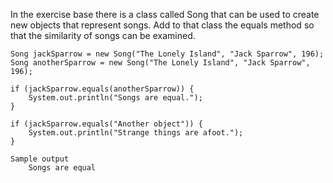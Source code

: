 In the exercise base there is a class called Song that can be used to create new objects that represent songs. Add to that class the equals method so that the similarity of songs can be examined.

    Song jackSparrow = new Song("The Lonely Island", "Jack Sparrow", 196);
    Song anotherSparrow = new Song("The Lonely Island", "Jack Sparrow", 196);

    if (jackSparrow.equals(anotherSparrow)) {
        System.out.println("Songs are equal.");
    }

    if (jackSparrow.equals("Another object")) {
        System.out.println("Strange things are afoot.");
    }

    Sample output
        Songs are equal